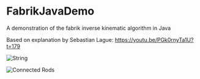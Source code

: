 # FabrikJavaDemo
A demonstration of the fabrik inverse kinematic algorithm in Java

Based on explanation by Sebastian Lague: https://youtu.be/PGk0rnyTa1U?t=179

![String](https://user-images.githubusercontent.com/30124354/151080701-98c20458-1017-4a8e-af52-054a3d49ae33.gif)

![Connected Rods](https://user-images.githubusercontent.com/30124354/151080712-662d2697-d572-4726-bf0e-e89d770bf615.gif)
